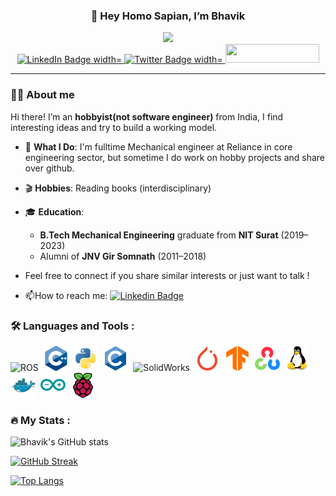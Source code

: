 <div id="header" align="center">
  
  ### 👋 Hey Homo Sapian, I’m Bhavik

  <img src="https://media.giphy.com/media/M9gbBd9nbDrOTu1Mqx/giphy.gif" width="100"/>

</div>

<div id="badges" align="center">
  
  <a href="https://www.linkedin.com/in/bhavik-kasundra-58017218a">
    <img src="https://img.shields.io/badge/-Bhavik-blue?style=flat&logo=Linkedin&logoColor=white" alt="LinkedIn Badge width="80" height="30""/>
  </a>

  <a href="https://twitter.com/bhavikk_">
    <img src="https://img.shields.io/badge/Twitter-blue?style=for-the-badge&logo=twitter&logoColor=white" alt="Twitter Badge width="80" height="30""/>
  </a>

  <img src="https://komarev.com/ghpvc/?username=bhavikmk&style=flat-square&color=blue" alt="" width="150" height="30"/>

</div>

---

### :technologist: About me 

Hi there! I’m an **hobbyist(not software engineer)** from India, I find interesting ideas and try to build a working model.

- 🔧 **What I Do**: I'm fulltime Mechanical engineer at Reliance in core engineering sector, but sometime I do work on hobby projects and share over github. 
- 🎬 **Hobbies**: Reading books (interdisciplinary) 
- 🎓 **Education**: 
  - **B.Tech Mechanical Engineering** graduate from **NIT Surat** (2019–2023)
  - Alumni of **JNV Gir Somnath** (2011–2018)

- Feel free to connect if you share similar interests or just want to talk ! 

- :mailbox:How to reach me: [![Linkedin Badge](https://img.shields.io/badge/-Bhavik-blue?style=flat&logo=Linkedin&logoColor=white)](https://www.linkedin.com/in/bhavikkasundra)

### :hammer_and_wrench: Languages and Tools :

<div>
  <img src="https://upload.wikimedia.org/wikipedia/commons/b/bb/Ros_logo.svg" title="ROS" alt="ROS" width="100" height="40"/>&nbsp;
  <img src="https://github.com/devicons/devicon/blob/master/icons/cplusplus/cplusplus-original.svg" title="C++" alt="C++" width="40" height="40"/>&nbsp;
  <img src="https://github.com/devicons/devicon/blob/master/icons/python/python-original.svg" title="Python" alt="Python" width="40" height="40"/>&nbsp;
  <img src="https://github.com/devicons/devicon/blob/master/icons/c/c-original.svg" title="C" alt="C" width="40" height="40"/>&nbsp;
  <img src="https://cdn.worldvectorlogo.com/logos/solidworks-logo-1.svg" title="SolidWorks" alt="SolidWorks" width="60" height="40"/>&nbsp;
  <img src="https://github.com/devicons/devicon/blob/master/icons/pytorch/pytorch-original.svg" title="Pytorch" alt="Pytorch" width="40" height="40"/>&nbsp;
  <img src="https://github.com/devicons/devicon/blob/master/icons/tensorflow/tensorflow-original.svg" title="TensorFlow" alt="TensorFlow" width="40" height="40"/>&nbsp;
  <img src="https://github.com/devicons/devicon/blob/master/icons/opencv/opencv-original.svg" title="OpenCV" alt="OpenCV" width="40" height="40"/>&nbsp;
  <img src="https://github.com/devicons/devicon/blob/master/icons/linux/linux-original.svg" title="Linux" alt="Linux" width="40" height="40"/>&nbsp;
  <img src="https://github.com/devicons/devicon/blob/master/icons/docker/docker-original.svg" title="Docker" alt="Docker" width="40" height="40"/>&nbsp;
  <img src="https://github.com/devicons/devicon/blob/master/icons/arduino/arduino-original.svg" title="Arduino" alt="Arduino" width="40" height="40"/>&nbsp;
  <img src="https://github.com/devicons/devicon/blob/master/icons/raspberrypi/raspberrypi-original.svg" title="RaspberryPi" alt="RaspberryPi" width="40" height="40"/>&nbsp;
</div>


### :fire: My Stats :

![Bhavik's GitHub stats](https://github-readme-stats.vercel.app/api?username=bhavikmk&theme=vision-friendly-dark&show_icons=true) 
 
[![GitHub Streak](http://github-readme-streak-stats.herokuapp.com?user=bhavikmk&theme=dark&background=000000)](https://git.io/streak-stats) 

[![Top Langs](https://github-readme-stats.vercel.app/api/top-langs/?username=bhavikmk&layout=compact&theme=vision-friendly-dark)](https://github.com/anuraghazra/github-readme-stats) 
